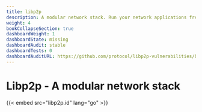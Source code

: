 ```yaml
---
title: libp2p
description: A modular network stack. Run your network applications free from runtime and address services, independently of their location.
weight: 4
bookCollapseSection: true
dashboardWeight: 1
dashboardState: missing
dashboardAudit: stable
dashboardTests: 0
dashboardAuditURL: https://github.com/protocol/libp2p-vulnerabilities/blob/master/DRAFT_NCC_Group_ProtocolLabs_1903ProtocolLabsLibp2p_Report_2019-10-10_v1.1.pdf 
---
```


# Libp2p - A modular network stack

{{< embed src="libp2p.id" lang="go" >}}
